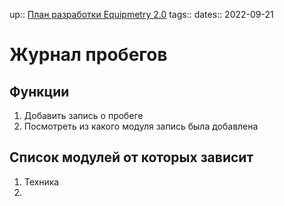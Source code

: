 up:: [План разработки Equipmetry 2.0](../План%20разработки%20Equipmetry%202.0.md)
tags:: 
dates:: 2022-09-21

# Журнал пробегов

## Функции
1. Добавить запись о пробеге
2. Посмотреть из какого модуля запись была добавлена

## Список модулей от которых зависит
1. Техника
2. 